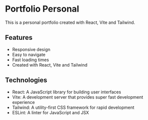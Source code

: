 # Portfolio Personal

This is a personal portfolio created with React, Vite and Tailwind.

## Features

- Responsive design
- Easy to navigate
- Fast loading times
- Created with React, Vite and Tailwind

## Technologies

- React: A JavaScript library for building user interfaces
- Vite: A development server that provides super fast development experience
- Tailwind: A utility-first CSS framework for rapid development
- ESLint: A linter for JavaScript and JSX